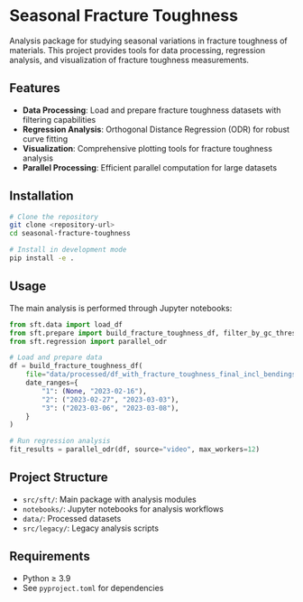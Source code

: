 # Seasonal Fracture Toughness

Analysis package for studying seasonal variations in fracture toughness of materials. This project provides tools for data processing, regression analysis, and visualization of fracture toughness measurements.

## Features

- **Data Processing**: Load and prepare fracture toughness datasets with filtering capabilities
- **Regression Analysis**: Orthogonal Distance Regression (ODR) for robust curve fitting
- **Visualization**: Comprehensive plotting tools for fracture toughness analysis
- **Parallel Processing**: Efficient parallel computation for large datasets

## Installation

```bash
# Clone the repository
git clone <repository-url>
cd seasonal-fracture-toughness

# Install in development mode
pip install -e .
```

## Usage

The main analysis is performed through Jupyter notebooks:

```python
from sft.data import load_df
from sft.prepare import build_fracture_toughness_df, filter_by_gc_threshold
from sft.regression import parallel_odr

# Load and prepare data
df = build_fracture_toughness_df(
    file="data/processed/df_with_fracture_toughness_final_incl_bendingstiffness_final3.pkl",
    date_ranges={
        "1": (None, "2023-02-16"),
        "2": ("2023-02-27", "2023-03-03"),
        "3": ("2023-03-06", "2023-03-08"),
    }
)

# Run regression analysis
fit_results = parallel_odr(df, source="video", max_workers=12)
```

## Project Structure

- `src/sft/`: Main package with analysis modules
- `notebooks/`: Jupyter notebooks for analysis workflows
- `data/`: Processed datasets
- `src/legacy/`: Legacy analysis scripts

## Requirements

- Python ≥ 3.9
- See `pyproject.toml` for dependencies
